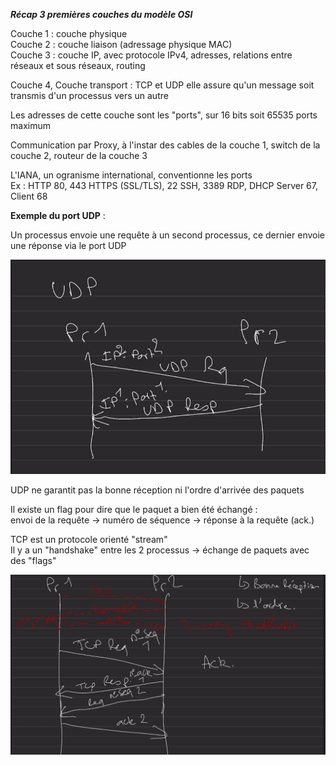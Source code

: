 ***Récap 3 premières couches du modèle OSI***

Couche 1 : couche physique  
Couche 2 : couche liaison (adressage physique MAC)  
Couche 3 : couche IP, avec protocole IPv4, adresses, relations entre réseaux et sous réseaux, routing  

Couche 4, Couche transport : TCP et UDP
elle assure qu'un message soit transmis d'un processus vers un autre  

Les adresses de cette couche sont les "ports", sur 16 bits  soit 65535 ports maximum  

Communication par Proxy, à l'instar des cables de la couche 1, switch de la couche 2, routeur de la couche 3  

L'IANA, un ogranisme international, conventionne les ports  
Ex : HTTP 80, 443 HTTPS (SSL/TLS), 22 SSH, 3389 RDP, DHCP Server 67, Client 68

**Exemple du port UDP** :  

Un processus envoie une requête à un second processus, ce dernier envoie une réponse via le port UDP  

![udp](https://github.com/Simplon-AlainCaupin/cours_reseau/blob/75f76754c76a271155efcf5bc9051a4d06c1eed1/IMG/screen2_udp.png)

UDP ne garantit pas la bonne réception ni l'ordre d'arrivée des paquets  

Il existe un flag pour dire que le paquet a bien été échangé :  
envoi de la requête -> numéro de séquence -> réponse à la requête (ack.)  

TCP est un protocole orienté "stream"  
Il y a un "handshake" entre les 2 processus -> échange de paquets avec des "flags"  

![udpexch](https://github.com/Simplon-AlainCaupin/cours_reseau/blob/75f76754c76a271155efcf5bc9051a4d06c1eed1/IMG/screen3_udp-between-processes.png)